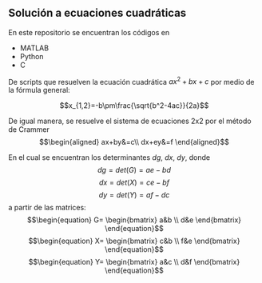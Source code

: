 ## Solución a ecuaciones cuadráticas

En este repositorio se encuentran los códigos en 
 * MATLAB
 * Python
 * C

De scripts que resuelven la ecuación cuadrática $ax^2+bx+c$ por medio de la fórmula general:

$$x_{1,2}=-b\pm\frac{\sqrt{b^2-4ac}}{2a}$$

De igual manera, se resuelve el sistema de ecuaciones 2x2 por el método de Crammer
$$\begin{aligned}
ax+by&=c\\
dx+ey&=f
\end{aligned}$$

En el cual se encuentran los determinantes $dg$, $dx$, $dy$, donde
$$dg = det(G) = ae-bd$$
$$dx = det(X) = ce-bf$$
$$dy = det(Y) = af-dc$$
a partir de las matrices:
$$\begin{equation}
G=
\begin{bmatrix}
a&b \\
d&e
\end{bmatrix}
\end{equation}$$
$$\begin{equation}
X=
\begin{bmatrix}
c&b \\
f&e
\end{bmatrix}
\end{equation}$$
$$\begin{equation}
Y=
\begin{bmatrix}
a&c \\
d&f
\end{bmatrix}
\end{equation}$$




